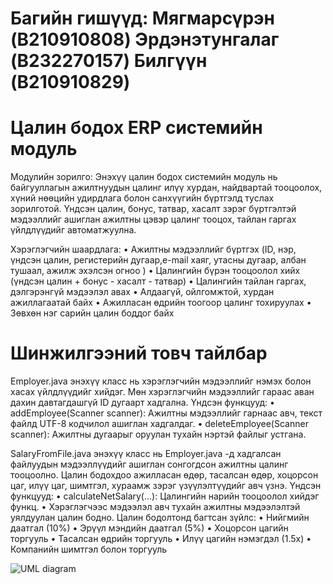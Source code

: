 # Багийн гишүүд: Мягмарсүрэн (B210910808) Эрдэнэтунгалаг (B232270157) Билгүүн (B210910829)
# Цалин бодох ERP системийн модуль

Модулийн зорилго:
Энэхүү цалин бодох системийн модуль нь байгууллагын ажилтнуудын цалинг илүү хурдан, найдвартай тооцоолох, хүний нөөцийн удирдлага болон санхүүгийн бүртгэлд туслах зорилготой. Үндсэн цалин, бонус, татвар, хасалт зэрэг бүртгэлтэй мэдээллийг ашиглан ажилтны цэвэр цалинг тооцох, тайлан гаргах үйлдлүүдийг автоматжуулна.


Хэрэглэгчийн шаардлага:
•	Ажилтны мэдээллийг бүртгэх (ID, нэр, үндсэн цалин, регистерийн дугаар,e-mail хаяг, утасны дугаар, албан тушаал, ажилж эхэлсэн огноо )
•	Цалингийн бүрэн тооцоолол хийх (үндсэн цалин + бонус - хасалт - татвар)
•	Цалингийн тайлан гаргах, дэлгэрэнгүй мэдээлэл авах
•	Алдаагүй, ойлгомжтой, хурдан ажиллагаатай байх
•	Ажилласан өдрийн тоогоор цалинг тохируулах
•	Зөвхөн нэг сарийн цалин боддог байх

# Шинжилгээний товч тайлбар

Employer.java энэхүү класс нь хэрэглэгчийн мэдээллийг нэмэх болон хасах үйлдлүүдийг хийдэг. Мөн хэрэглэгчийн мэдээллийг гараас аван дахин давтагдашгүй ID дугаарт хадгална.
Үндсэн функцууд:
• addEmployee(Scanner scanner): Ажилтны мэдээллийг гарнаас авч, текст файлд UTF-8 кодчилол ашиглан хадгалдаг.
• deleteEmployee(Scanner scanner): Ажилтны дугаарыг оруулан тухайн нэртэй файлыг устгана.

SalaryFromFile.java энэхүү класс нь Employer.java -д хадгалсан файлуудын мэдээллүүдийг ашиглан сонгогдсон ажилтны цалинг тооцоолно. Цалин бодохдоо ажилласан өдөр, тасалсан өдөр, хоцорсон цаг, илүү цаг, шимтгэл, хураамж зэрэг үзүүлэлтүүдийг авч үзнэ.
Үндсэн функцууд:
• calculateNetSalary(...): Цалингийн нарийн тооцоолол хийдэг функц.
• Хэрэглэгчээс мэдээлэл авч тухайн ажилтны мэдээлэлтэй уялдуулан цалин бодно.
Цалин бодолтонд багтсан зүйлс:
• Нийгмийн даатгал (10%)
• Эрүүл мэндийн даатгал (5%)
• Хоцорсон цагийн торгууль
• Тасалсан өдрийн торгууль
• Илүү цагийн нэмэгдэл (1.5x)
• Компанийн шимтгэл болон торгууль


![UML diagram](https://github.com/user-attachments/assets/e6503604-2700-4eb1-8d82-6ec51dc18055)


